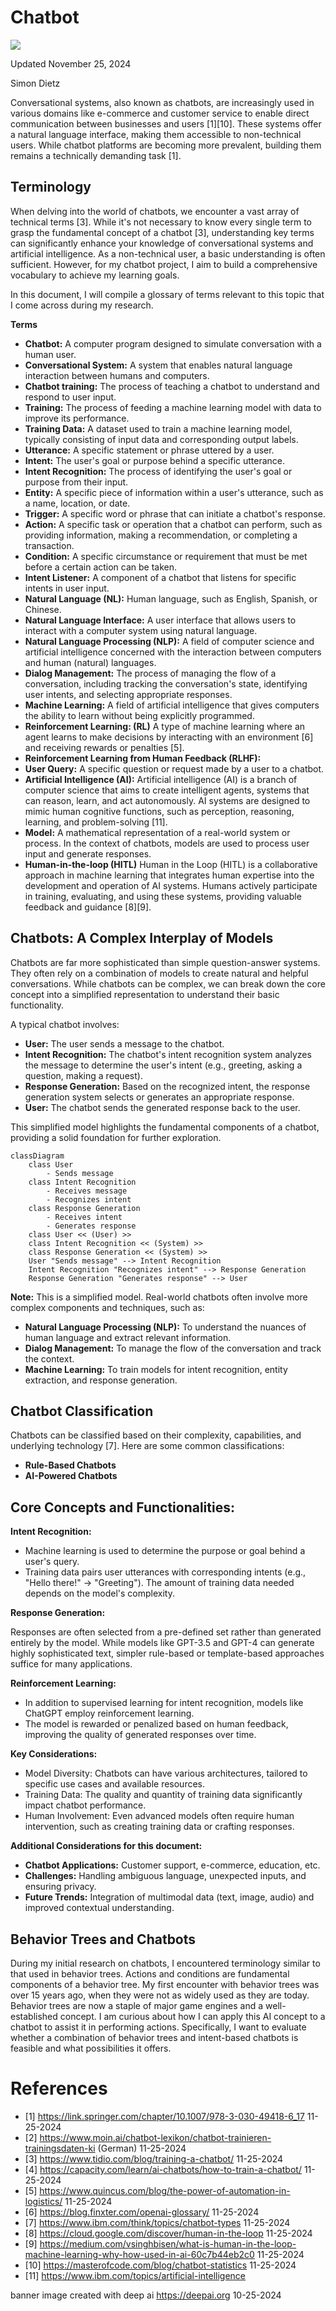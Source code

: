 # Chatbot

![](chatbot-banner-1920x1080.png)

Updated November 25, 2024

Simon Dietz

Conversational systems, also known as chatbots, are increasingly used in various domains like e-commerce and customer service to enable direct communication between businesses and users [1][10]. These systems offer a natural language interface, making them accessible to non-technical users. While chatbot platforms are becoming more prevalent, building them remains a technically demanding task [1]. 

## Terminology

When delving into the world of chatbots, we encounter a vast array of technical terms [3]. While it's not necessary to know every single term to grasp the fundamental concept of a chatbot [3], understanding key terms can significantly enhance your knowledge of conversational systems and artificial intelligence. As a non-technical user, a basic understanding is often sufficient. However, for my chatbot project, I aim to build a comprehensive vocabulary to achieve my learning goals.

In this document, I will compile a glossary of terms relevant to this topic that I come across during my research.

**Terms**
* **Chatbot:** A computer program designed to simulate conversation with a human user.
* **Conversational System:** A system that enables natural language interaction between humans and computers.
* **Chatbot training:** The process of teaching a chatbot to understand and respond to user input.
* **Training:** The process of feeding a machine learning model with data to improve its performance.
* **Training Data:** A dataset used to train a machine learning model, typically consisting of input data and corresponding output labels.
* **Utterance:** A specific statement or phrase uttered by a user.
* **Intent:** The user's goal or purpose behind a specific utterance.
* **Intent Recognition:** The process of identifying the user's goal or purpose from their input.
* **Entity:** A specific piece of information within a user's utterance, such as a name, location, or date.
* **Trigger:** A specific word or phrase that can initiate a chatbot's response.
* **Action:** A specific task or operation that a chatbot can perform, such as providing information, making a recommendation, or completing a transaction.
* **Condition:** A specific circumstance or requirement that must be met before a certain action can be taken.
* **Intent Listener:** A component of a chatbot that listens for specific intents in user input.
* **Natural Language (NL):**  Human language, such as English, Spanish, or Chinese.
* **Natural Language Interface:** A user interface that allows users to interact with a computer system using natural language.
* **Natural Language Processing (NLP):** A field of computer science and artificial intelligence concerned with the interaction between computers and human (natural) languages.
* **Dialog Management:** The process of managing the flow of a conversation, including tracking the conversation's state, identifying user intents, and selecting appropriate responses.
* **Machine Learning:** A field of artificial intelligence that gives computers the ability to learn without being explicitly programmed.
* **Reinforcement Learning: (RL)** A type of machine learning where an agent learns to make decisions by interacting with an environment [6] and receiving rewards or penalties [5].
* **Reinforcement Learning from Human Feedback (RLHF):**
* **User Query:** A specific question or request made by a user to a chatbot.
* **Artificial Intelligence (AI):** Artificial intelligence (AI) is a branch of computer science that aims to create intelligent agents, systems that can reason, learn, and act autonomously. AI systems are designed to mimic human cognitive functions, such as perception, reasoning, learning, and problem-solving [11].
* **Model:** A mathematical representation of a real-world system or process. In the context of chatbots, models are used to process user input and generate responses.
* **Human-in-the-loop (HITL)** Human in the Loop (HITL) is a collaborative approach in machine learning that integrates human expertise into the development and operation of AI systems. Humans actively participate in training, evaluating, and using these systems, providing valuable feedback and guidance [8][9].

## Chatbots: A Complex Interplay of Models

Chatbots are far more sophisticated than simple question-answer systems. They often rely on a combination of models to create natural and helpful conversations.
While chatbots can be complex, we can break down the core concept into a simplified representation to understand their basic functionality.

A typical chatbot involves:

* **User:** The user sends a message to the chatbot.
* **Intent Recognition:** The chatbot's intent recognition system analyzes the message to determine the user's intent (e.g., greeting, asking a question, making a request).
* **Response Generation:** Based on the recognized intent, the response generation system selects or generates an appropriate response.
* **User:** The chatbot sends the generated response back to the user.

This simplified model highlights the fundamental components of a chatbot, providing a solid foundation for further exploration.

```
classDiagram
    class User
        - Sends message
    class Intent Recognition
        - Receives message
        - Recognizes intent
    class Response Generation
        - Receives intent
        - Generates response
    class User << (User) >>
    class Intent Recognition << (System) >>
    class Response Generation << (System) >>
    User "Sends message" --> Intent Recognition
    Intent Recognition "Recognizes intent" --> Response Generation
    Response Generation "Generates response" --> User
```

**Note:** This is a simplified model. Real-world chatbots often involve more complex components and techniques, such as:

* **Natural Language Processing (NLP):** To understand the nuances of human language and extract relevant information.
* **Dialog Management:** To manage the flow of the conversation and track the context.
* **Machine Learning:** To train models for intent recognition, entity extraction, and response generation.

## Chatbot Classification

Chatbots can be classified based on their complexity, capabilities, and underlying technology [7]. Here are some common classifications: 

* **Rule-Based Chatbots**
* **AI-Powered Chatbots**

## Core Concepts and Functionalities:

**Intent Recognition:**
* Machine learning is used to determine the purpose or goal behind a user's query.
* Training data pairs user utterances with corresponding intents (e.g., "Hello there!" -> "Greeting"). The amount of training data needed depends on the model's complexity.

**Response Generation:**

Responses are often selected from a pre-defined set rather than generated entirely by the model.
While models like GPT-3.5 and GPT-4 can generate highly sophisticated text, simpler rule-based or template-based approaches suffice for many applications.

**Reinforcement Learning:**
* In addition to supervised learning for intent recognition, models like ChatGPT employ reinforcement learning.
* The model is rewarded or penalized based on human feedback, improving the quality of generated responses over time.

**Key Considerations:**
* Model Diversity: Chatbots can have various architectures, tailored to specific use cases and available resources.
* Training Data: The quality and quantity of training data significantly impact chatbot performance.
* Human Involvement: Even advanced models often require human intervention, such as creating training data or crafting responses.

**Additional Considerations for this document:**

* **Chatbot Applications:** Customer support, e-commerce, education, etc.
* **Challenges:** Handling ambiguous language, unexpected inputs, and ensuring privacy.
* **Future Trends:** Integration of multimodal data (text, image, audio) and improved contextual understanding.

## Behavior Trees and Chatbots

During my initial research on chatbots, I encountered terminology similar to that used in behavior trees. Actions and conditions are fundamental components of a behavior tree. My first encounter with behavior trees was over 15 years ago, when they were not as widely used as they are today. Behavior trees are now a staple of major game engines and a well-established concept. I am curious about how I can apply this AI concept to a chatbot to assist it in performing actions. Specifically, I want to evaluate whether a combination of behavior trees and intent-based chatbots is feasible and what possibilities it offers.

# References
* [1] https://link.springer.com/chapter/10.1007/978-3-030-49418-6_17 11-25-2024
* [2] https://www.moin.ai/chatbot-lexikon/chatbot-trainieren-trainingsdaten-ki (German) 11-25-2024
* [3] https://www.tidio.com/blog/training-a-chatbot/ 11-25-2024
* [4] https://capacity.com/learn/ai-chatbots/how-to-train-a-chatbot/ 11-25-2024
* [5] https://www.quincus.com/blog/the-power-of-automation-in-logistics/ 11-25-2024
* [6] https://blog.finxter.com/openai-glossary/ 11-25-2024
* [7] https://www.ibm.com/think/topics/chatbot-types 11-25-2024
* [8] https://cloud.google.com/discover/human-in-the-loop 11-25-2024
* [9] https://medium.com/vsinghbisen/what-is-human-in-the-loop-machine-learning-why-how-used-in-ai-60c7b44eb2c0 11-25-2024
* [10] https://masterofcode.com/blog/chatbot-statistics 11-25-2024
* [11] https://www.ibm.com/topics/artificial-intelligence

banner image created with deep ai https://deepai.org 10-25-2024

